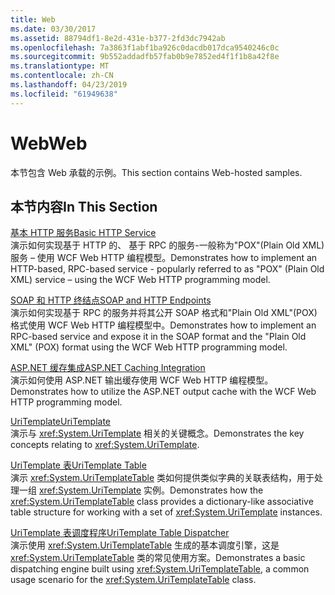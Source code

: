 ```yaml
---
title: Web
ms.date: 03/30/2017
ms.assetid: 88794df1-8e2d-431e-b377-2fd3dc7942ab
ms.openlocfilehash: 7a3863f1abf1ba926c0dacdb017dca9540246c0c
ms.sourcegitcommit: 9b552addadfb57fab0b9e7852ed4f1f1b8a42f8e
ms.translationtype: MT
ms.contentlocale: zh-CN
ms.lasthandoff: 04/23/2019
ms.locfileid: "61949638"
---
```

# <a name="web"></a><span data-ttu-id="fe61d-102">Web</span><span class="sxs-lookup"><span data-stu-id="fe61d-102">Web</span></span>
<span data-ttu-id="fe61d-103">本节包含 Web 承载的示例。</span><span class="sxs-lookup"><span data-stu-id="fe61d-103">This section contains Web-hosted samples.</span></span>  
  
## <a name="in-this-section"></a><span data-ttu-id="fe61d-104">本节内容</span><span class="sxs-lookup"><span data-stu-id="fe61d-104">In This Section</span></span>
  
 [<span data-ttu-id="fe61d-105">基本 HTTP 服务</span><span class="sxs-lookup"><span data-stu-id="fe61d-105">Basic HTTP Service</span></span>](../../../../docs/framework/wcf/samples/basic-http-service.md)  
 <span data-ttu-id="fe61d-106">演示如何实现基于 HTTP 的、 基于 RPC 的服务-一般称为"POX"(Plain Old XML) 服务 – 使用 WCF Web HTTP 编程模型。</span><span class="sxs-lookup"><span data-stu-id="fe61d-106">Demonstrates how to implement an HTTP-based, RPC-based service - popularly referred to as "POX" (Plain Old XML) service – using the WCF Web HTTP programming model.</span></span>
  
 [<span data-ttu-id="fe61d-107">SOAP 和 HTTP 终结点</span><span class="sxs-lookup"><span data-stu-id="fe61d-107">SOAP and HTTP Endpoints</span></span>](../../../../docs/framework/wcf/samples/soap-and-http-endpoints.md)  
 <span data-ttu-id="fe61d-108">演示如何实现基于 RPC 的服务并将其公开 SOAP 格式和"Plain Old XML"(POX) 格式使用 WCF Web HTTP 编程模型中。</span><span class="sxs-lookup"><span data-stu-id="fe61d-108">Demonstrates how to implement an RPC-based service and expose it in the SOAP format and the "Plain Old XML" (POX) format using the WCF Web HTTP programming model.</span></span>  
  
 [<span data-ttu-id="fe61d-109">ASP.NET 缓存集成</span><span class="sxs-lookup"><span data-stu-id="fe61d-109">ASP.NET Caching Integration</span></span>](../../../../docs/framework/wcf/samples/aspnet-caching-integration.md)  
 <span data-ttu-id="fe61d-110">演示如何使用 ASP.NET 输出缓存使用 WCF Web HTTP 编程模型。</span><span class="sxs-lookup"><span data-stu-id="fe61d-110">Demonstrates how to utilize the ASP.NET output cache with the WCF Web HTTP programming model.</span></span>  
  
 [<span data-ttu-id="fe61d-111">UriTemplate</span><span class="sxs-lookup"><span data-stu-id="fe61d-111">UriTemplate</span></span>](../../../../docs/framework/wcf/samples/uritemplate-sample.md)  
 <span data-ttu-id="fe61d-112">演示与 <xref:System.UriTemplate> 相关的关键概念。</span><span class="sxs-lookup"><span data-stu-id="fe61d-112">Demonstrates the key concepts relating to <xref:System.UriTemplate>.</span></span>  
  
 [<span data-ttu-id="fe61d-113">UriTemplate 表</span><span class="sxs-lookup"><span data-stu-id="fe61d-113">UriTemplate Table</span></span>](../../../../docs/framework/wcf/samples/uritemplate-table-sample.md)  
 <span data-ttu-id="fe61d-114">演示 <xref:System.UriTemplateTable> 类如何提供类似字典的关联表结构，用于处理一组 <xref:System.UriTemplate> 实例。</span><span class="sxs-lookup"><span data-stu-id="fe61d-114">Demonstrates how the <xref:System.UriTemplateTable> class provides a dictionary-like associative table structure for working with a set of <xref:System.UriTemplate> instances.</span></span>  
  
 [<span data-ttu-id="fe61d-115">UriTemplate 表调度程序</span><span class="sxs-lookup"><span data-stu-id="fe61d-115">UriTemplate Table Dispatcher</span></span>](../../../../docs/framework/wcf/samples/uritemplate-table-dispatcher-sample.md)  
 <span data-ttu-id="fe61d-116">演示使用 <xref:System.UriTemplateTable> 生成的基本调度引擎，这是 <xref:System.UriTemplateTable> 类的常见使用方案。</span><span class="sxs-lookup"><span data-stu-id="fe61d-116">Demonstrates a basic dispatching engine built using <xref:System.UriTemplateTable>, a common usage scenario for the <xref:System.UriTemplateTable> class.</span></span>
